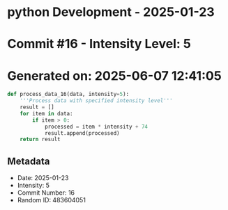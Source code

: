 ﻿# python Development - 2025-01-23
# Commit #16 - Intensity Level: 5
# Generated on: 2025-06-07 12:41:05
```python
def process_data_16(data, intensity=5):
    '''Process data with specified intensity level'''
    result = []
    for item in data:
        if item > 0:
            processed = item * intensity + 74
            result.append(processed)
    return result
```
## Metadata
- Date: 2025-01-23
- Intensity: 5
- Commit Number: 16
- Random ID: 483604051
